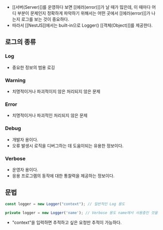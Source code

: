 - [[서버(Server)]]를 운영하다 보면 [[에러(error)]]가 날 때가 많은데, 이 때마다 어디 부분이 문제인지 정확하게 파악하기 위해서는 어떤 곳에서 [[에러(error)]]가 나는지 로그를 보는 것이 중요하다.
- 따라서 [[NestJS]]에서는 built-in으로 Logger() [[객체(Object)]]를 제공한다.


## 로그의 종류

### Log

- 중요한 정보의 범용 로깅
### Warning 

- 치명적이거나 파괴적이지 않은 처리되지 않은 문제
### Error

- 치명적이거나 파괴적인 처리되지 않은 문제
### Debug

- 개발자 용이다.
- 오류 발생시 로직을 디버그하는 데 도움이되는 유용한 정보이다.
### Verbose

- 운영자 용이다.
- 응용 프로그램의 동작에 대한 통찰력을 제공하는 정보이다.


## 문법

```ts
const logger = new Logger("context"); // 일반적인 Log 용도

private logger = new Logger('name'); // Verbose 용도 name에서 사용중인 것을 명시
```

- "context"을 입력하면 추적하고 싶은 요청만 추적이 가능하다.